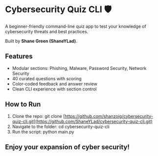 # Cybersecurity Quiz CLI 🛡️

A beginner-friendly command-line quiz app to test your knowledge of cybersecurity threats and best practices.

Built by **Shane Green (ShaneYLad)**.

## Features
- Modular sections: Phishing, Malware, Password Security, Network Security
- 40 curated questions with scoring
- Color-coded feedback and answer review
- Clean CLI experience with section control

## How to Run
1. Clone the repo:
git clone [https://github.com/shanzoig/cybersecurity-quiz-cli.git](https://github.com/ShaneYLad/cybersecurity-quiz-cli.git)
3. Navigate to the folder:
cd cybersecurity-quiz-cli
4. Run the script:
python main.py

## Enjoy your expansion of cyber security!

